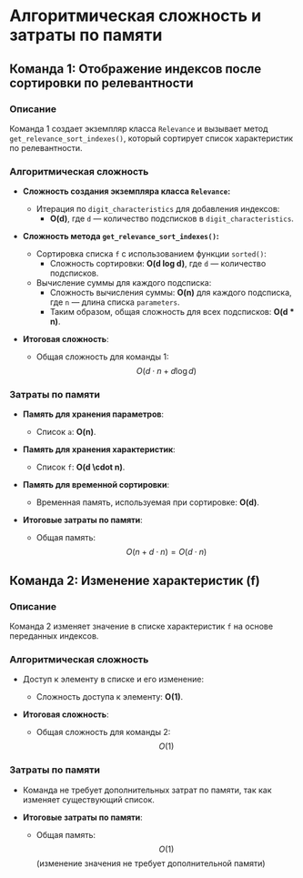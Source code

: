 # Алгоритмическая сложность и затраты по памяти

## Команда 1: Отображение индексов после сортировки по релевантности

### Описание
Команда 1 создает экземпляр класса `Relevance` и вызывает метод `get_relevance_sort_indexes()`, который сортирует список характеристик по релевантности.

### Алгоритмическая сложность
- **Сложность создания экземпляра класса `Relevance`:**
  - Итерация по `digit_characteristics` для добавления индексов: 
    - **O(d)**, где `d` — количество подсписков в `digit_characteristics`.
  
- **Сложность метода `get_relevance_sort_indexes()`:**
  - Сортировка списка `f` с использованием функции `sorted()`:
    - Сложность сортировки: **O(d log d)**, где `d` — количество подсписков.
  - Вычисление суммы для каждого подсписка:
    - Сложность вычисления суммы: **O(n)** для каждого подсписка, где `n` — длина списка `parameters`.
    - Таким образом, общая сложность для всех подсписков: **O(d * n)**.
  
- **Итоговая сложность**:
  - Общая сложность для команды 1: 
    $$ O(d \cdot n + d \log d) $$

### Затраты по памяти
- **Память для хранения параметров**:
  - Список `a`: **O(n)**.
- **Память для хранения характеристик**:
  - Список `f`: **O(d \cdot n)**.
- **Память для временной сортировки**:
  - Временная память, используемая при сортировке: **O(d)**.
  
- **Итоговые затраты по памяти**:
  - Общая память: 
    $$ O(n + d \cdot n) = O(d \cdot n) $$


## Команда 2: Изменение характеристик (f)

### Описание
Команда 2 изменяет значение в списке характеристик `f` на основе переданных индексов.

### Алгоритмическая сложность
- Доступ к элементу в списке и его изменение:
  - Сложность доступа к элементу: **O(1)**.
  
- **Итоговая сложность**:
  - Общая сложность для команды 2: 
    $$ O(1) $$

### Затраты по памяти
- Команда не требует дополнительных затрат по памяти, так как изменяет существующий список.

- **Итоговые затраты по памяти**:
  - Общая память: 
    $$ O(1) $$ (изменение значения не требует дополнительной памяти)
